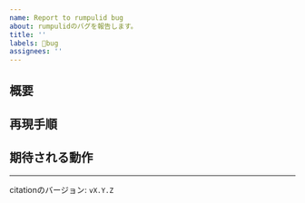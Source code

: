 ```yaml
---
name: Report to rumpulid bug
about: rumpulidのバグを報告します。
title: ''
labels: 🐛bug
assignees: ''
---
```


<!--
    Issueを開ける前に:
    1. 既に同じIssueが開かれていないか確認してください。
    2. できるだけ詳細に書いてください。

-->

## 概要

<!--
    バグの概要を記載してください。
-->

## 再現手順

<!--
    バグの再現手順を記載してください。
-->

## 期待される動作

<!--
    バグが発生していなかった場合、期待される動作を記載してください。
-->

----

citationのバージョン: `vX.Y.Z`

<!--
    citationのバージョンを記載してください。
    バージョンは /help を実行するか、起動時Dockerのコンソールに表示されます。
-->
